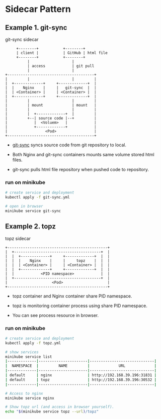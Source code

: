 # Sidecar Pattern

## Example 1. git-sync

git-sync sidecar

```
     +--------+           +--------+
     | client |           | GitHub | html file
     +--------+           +--------+
          |                   |
          | access            | git pull
          |                   |
+---------------------------------------+
|         |                   |         |
|  +-------------+     +-------------+  |
|  |    Nginx    |     |   git-sync  |  |
|  | <Container> |     | <Container> |  |
|  +-------------+     +-------------+  |
|         |                   |         |
|         | mount             | mount   |
|         |                   |         |
|         |  +-------------+  |         |
|         +--| source code |--+         |
|            |  <Voluem>   |            |
|            +-------------+            |
|                 <Pod>                 |
+---------------------------------------+
```

- [git-sync](https://github.com/kubernetes/git-sync) syncs source code from git repository to local.

- Both Nginx and git-sync containers mounts same volume stored html files.

- git-sync pulls html file repository when pushed code to repository.

### run on minikube

```sh
# create service and deployment
kubectl apply -f git-sync.yml

# open in browser
minikube service git-sync
```

## Example 2. topz

topz sidecar

```
+---------------------------------------------+
|  +---------------------------------------+  |
|  |  +-------------+     +-------------+  |  |
|  |  |    Nginx    |     |     topz    |  |  |
|  |  | <Container> |     | <Container> |  |  |
|  |  +-------------+     +-------------+  |  |
|  |            <PID namespace>            |  |
|  +---------------------------------------+  |
|                    <Pod>                    |
+---------------------------------------------+
```

- topz container and Nginx container share PID namespace.

- topz is monitoring container process using share PID namespace.

- You can see process resource in browser.

### run on minikube

```sh
# create service and deployment
kubectl apply -f topz.yml

# show services
minikube service list
|-------------|----------------------|-----------------------------|
|  NAMESPACE  |         NAME         |             URL             |
|-------------|----------------------|-----------------------------|
| default     | nginx                | http://192.168.39.196:31831 |
| default     | topz                 | http://192.168.39.196:30532 |
|-------------|----------------------|-----------------------------|

# Access to nginx
minikube service nginx

# Show topz url (and access in browser yourself).
echo "$(minikube service topz --url)/topz"
```
